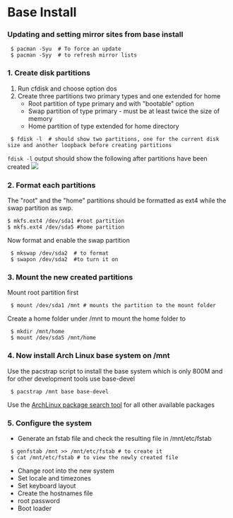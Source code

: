 # Base Install

### Updating and setting mirror sites from base install

```
 $ pacman -Syu  # To force an update
 $ pacman -Syy  # to refresh mirror lists
```

### 1. Create disk partitions 
1. Run cfdisk and choose option dos
2. Create three partitions two primary types and one extended for home
   - Root partition of type primary and with "bootable" option
   - Swap partition of type primary - must be at  least twice the size of memory
   - Home partition of type extended for home directory
```
 $ fdisk -l  # should show two partitions, one for the current disk size and another loopback before creating partitions
``` 
```fdisk -l``` output should show the following after partitions have been created
 ![](screenshot1.png)

### 2. Format each partitions

The "root" and the "home" partitions should be formatted as ext4 while the swap partition as swp.

```
$ mkfs.ext4 /dev/sda1 #root partition
$ mkfs.ext4 /dev/sda5 #home partition
```
Now format and enable the swap partition
```
 $ mkswap /dev/sda2  # to format
 $ swapon /dev/sda2  #to turn it on
```
### 3. Mount the new created partitions
Mount root partition first
```
 $ mount /dev/sda1 /mnt # mounts the partition to the mount folder
```
Create a home folder under /mnt to mount the home folder to
```
 $ mkdir /mnt/home
 $ mount /dev/sda5 /mnt/home
```

### 4. Now install Arch Linux base system on /mnt
Use the pacstrap script to install the base system which is only 800M and for other development tools use base-devel
```
 $ pacstrap /mnt base base-devel
```
Use the [ArchLinux package search tool](https://www.archlinux.org/packages/) for all other available packages

### 5. Configure the system

  - Generate an fstab file and check the resulting file in /mnt/etc/fstab
  ```
   $ genfstab /mnt >> /mnt/etc/fstab # to create it
   $ cat /mnt/etc/fstab # to view the newly created file
  ```
  
  - Change root into the new system
  - Set locale and timezones
  - Set keyboard layout 
  - Create the hostnames file
  - root password
  - Boot loader
  
